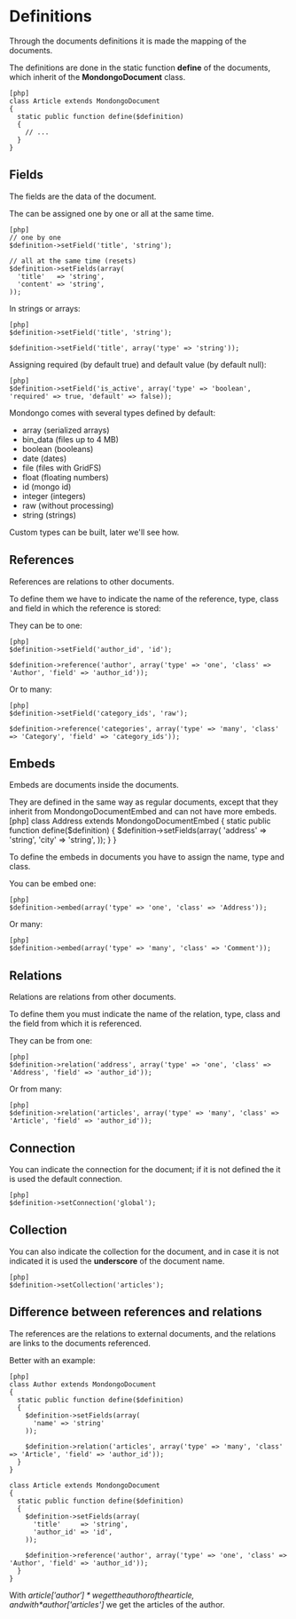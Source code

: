 Definitions
============

Through the documents definitions it is made the mapping of the documents.

The definitions are done in the static function **define** of the documents, which inherit of the **MondongoDocument** class.

    [php]
    class Article extends MondongoDocument
    {
      static public function define($definition)
      {
        // ...
      }
    }

Fields
------

The fields are the data of the document.

The can be assigned one by one or all at the same time.

    [php]
    // one by one
    $definition->setField('title', 'string');

    // all at the same time (resets)
    $definition->setFields(array(
      'title'   => 'string',
      'content' => 'string',
    ));

In strings or arrays:

    [php]
    $definition->setField('title', 'string');

    $definition->setField('title', array('type' => 'string'));

Assigning required (by default true) and default value (by default null):

    [php]
    $definition->setField('is_active', array('type' => 'boolean', 'required' => true, 'default' => false));

Mondongo comes with several types defined by default:

  * array (serialized arrays)
  * bin_data (files up to 4 MB)
  * boolean (booleans)
  * date (dates)
  * file (files with GridFS)
  * float (floating numbers)
  * id (mongo id)
  * integer (integers)
  * raw (without processing)
  * string (strings)

Custom types can be built, later we'll see how.

References
-----------

References are relations to other documents.

To define them we have to indicate the name of the reference, type, class and field in which the reference is stored:

They can be to one:

    [php]
    $definition->setField('author_id', 'id');

    $definition->reference('author', array('type' => 'one', 'class' => 'Author', 'field' => 'author_id'));

Or to many:

    [php]
    $definition->setField('category_ids', 'raw');

    $definition->reference('categories', array('type' => 'many', 'class' => 'Category', 'field' => 'category_ids'));

Embeds
---------

Embeds are documents inside the documents.

They are defined in the same way as regular documents, except that they inherit from MondongoDocumentEmbed and can not have more embeds.
    [php]
    class Address extends MondongoDocumentEmbed
    {
      static public function define($definition)
      {
        $definition->setFields(array(
          'address' => 'string',
          'city'    => 'string',
        ));
      }
    }

To define the embeds in documents you have to assign the name, type and class.

You can be embed one:

    [php]
    $definition->embed(array('type' => 'one', 'class' => 'Address'));

Or many:

    [php]
    $definition->embed(array('type' => 'many', 'class' => 'Comment'));

Relations
----------

Relations are relations from other documents.

To define them you must indicate the name of the relation, type, class and the field from which it is referenced.

They can be from one:

    [php]
    $definition->relation('address', array('type' => 'one', 'class' => 'Address', 'field' => 'author_id'));

Or from many:

    [php]
    $definition->relation('articles', array('type' => 'many', 'class' => 'Article', 'field' => 'author_id'));

Connection
--------

You can indicate the connection for the document; if it is not defined the it is used the default connection.

    [php]
    $definition->setConnection('global');

Collection
---------

You can also indicate the collection for the document, and in case it is not indicated it is used the **underscore** of the document name.

    [php]
    $definition->setCollection('articles');

Difference between references and relations
-------------------------------------------

The references are the relations to external documents, and the relations are
links to the documents referenced.

Better with an example:

    [php]
    class Author extends MondongoDocument
    {
      static public function define($definition)
      {
        $definition->setFields(array(
          'name' => 'string'
        ));

        $definition->relation('articles', array('type' => 'many', 'class' => 'Article', 'field' => 'author_id'));
      }
    }

    class Article extends MondongoDocument
    {
      static public function define($definition)
      {
        $definition->setFields(array(
          'title'     => 'string',
          'author_id' => 'id',
        ));

        $definition->reference('author', array('type' => 'one', 'class' => 'Author', 'field' => 'author_id'));
      }
    }

With *$article['author']* we get the author of the article, and with
*$author['articles']* we get the articles of the author.
